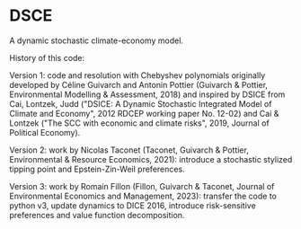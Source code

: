 # DSCE
A dynamic stochastic climate-economy model.


History of this code:

Version 1: code and resolution with Chebyshev polynomials originally developed by Céline Guivarch and Antonin Pottier (Guivarch & Pottier, Environmental Modelling & Assessment, 2018) and inspired by DSICE from Cai, Lontzek, Judd ("DSICE: A Dynamic Stochastic Integrated Model of Climate and Economy", 2012 RDCEP working paper No. 12-02) and Cai & Lontzek ("The SCC with economic and climate risks", 2019, Journal of Political Economy).

Version 2: work by Nicolas Taconet (Taconet, Guivarch & Pottier, Environmental & Resource Economics, 2021): introduce a stochastic stylized tipping point and Epstein-Zin-Weil preferences.

Version 3: work by Romain Fillon (Fillon, Guivarch & Taconet, Journal of Environmental Economics and Management, 2023): transfer the code to python v3, update dynamics to DICE 2016, introduce risk-sensitive preferences and value function decomposition.
